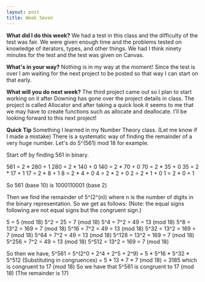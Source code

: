 ```yaml
---
layout: post
title: Week Seven
---
```


**What did I do this week?**
We had a test in this class and the difficulty of the test was fair. We were given enough time and the problems tested on knowledge of iterators, types, and other things. We had I think ninety minutes for the test and the test was given on Canvas.

**What's in your way?**
Nothing is in my way at the moment! Since the test is over I am waiting for the next project to be posted so that way I can start on that early.

**What will you do next week?**
The third project came out so I plan to start working on it after Downing has gone over the project details in class. The project is called Allocator and after taking a quick look it seems to me that we may have to create functions such as allocate and deallocate. I'll be looking forward to this next project!

**Quick Tip**
Something I learned in my Number Theory class. (Let me know if I made a mistake) There is a systematic way of finding the remainder of a very huge number. Let's do 5^(561) mod 18 for example.

Start off by finding 561 in binary.

561 = 2 * 280 + 1
280 = 2 * 140 + 0
140 = 2 *  70 + 0
 70 = 2 *  35 + 0
 35 = 2 *  17 + 1
 17 = 2 *   8 + 1
  8 = 2 *   4 + 0
  4 = 2 *   2 + 0
  2 = 2 *   1 + 0
  1 = 2 *   0 + 1

So 561 (base 10) is 1000110001 (base 2)

Then we find the remainder of 5^(2^(n)) where n is the number of digits in the binary representation. So we get as follows:
(Note: the equal signs following are not equal signs but the congruent sign.)

5     = 5 (mod 18)
5^2   = 25 = 7 (mod 18)
5^4   = 7^2 = 49 = 13 (mod 18)
5^8   = 13^2 = 169 = 7 (mod 18)
5^16  = 7^2 = 49 = 13 (mod 18)
5^32  = 13^2 = 169 = 7 (mod 18)
5^64  = 7^2 = 49 = 13 (mod 18)
5^128 = 13^2 = 169 = 7 (mod 18)
5^256 = 7^2 = 49 = 13 (mod 18)
5^512 = 13^2 = 169 = 7 (mod 18)

So then we have,
5^561 = 5^(2^0 + 2^4 + 2^5 + 2^9)
      = 5 * 5^16 * 5^32 * 5^512
(Substituting in congruences)
      = 5 * 13 * 7 * 7 (mod 18) = 3185 which is congruent to 17 (mod 18)
So we have that 5^561 is congruent to 17 (mod 18)
(The remainder is 17)

